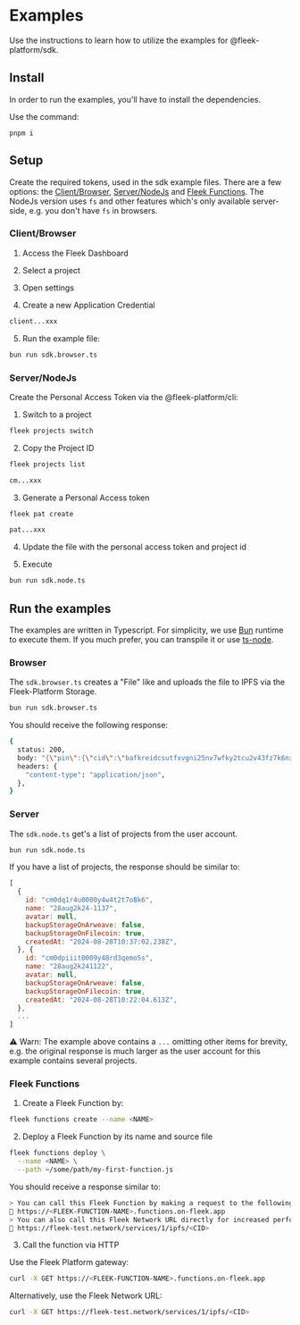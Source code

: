 # Examples

Use the instructions to learn how to utilize the examples for @fleek-platform/sdk.

## Install

In order to run the examples, you'll have to install the dependencies. 

Use the command:

```
pnpm i
```

## Setup

Create the required tokens, used in the sdk example files. There are a few options: the [Client/Browser](#clientbrowser), [Server/NodeJs](#servernodejs) and [Fleek Functions](#fleek-functions). The NodeJs version uses `fs` and other features which's only available server-side, e.g. you don't have `fs` in browsers.

### Client/Browser

1) Access the Fleek Dashboard

2) Select a project

3) Open settings

4) Create a new Application Credential

```sh
client...xxx
```

5) Run the example file:

```sh
bun run sdk.browser.ts
```

### Server/NodeJs

Create the Personal Access Token via the @fleek-platform/cli:

1) Switch to a project

```sh
fleek projects switch
```

2) Copy the Project ID

```sh
fleek projects list
```

```sh
cm...xxx
```

3) Generate a Personal Access token

```sh
fleek pat create
```

```sh
pat...xxx
```

4) Update the file with the personal access token and project id

5) Execute

```sh
bun run sdk.node.ts
```

## Run the examples

The examples are written in Typescript. For simplicity, we use [Bun](https://bun.sh) runtime to execute them. If you much prefer, you can transpile it or use [ts-node](https://www.npmjs.com/package/ts-node).


### Browser

The `sdk.browser.ts` creates a "File" like and uploads the file to IPFS via the Fleek-Platform Storage.

```sh
bun run sdk.browser.ts
```

You should receive the following response:

```sh
{
  status: 200,
  body: "{\"pin\":{\"cid\":\"bafkreidcsutfxvgni25nv7wfky2tcu2v43fz7k6nxro56gzcljphbj62ie\",\"size\":179},\"duplicate\":true}",
  headers: {
    "content-type": "application/json",
  },
}
```

### Server

The `sdk.node.ts` get's a list of projects from the user account.

```sh
bun run sdk.node.ts
```

If you have a list of projects, the response should be similar to:

```js
[
  {
    id: "cm0dq1r4u0000y4w4t2t7o8k6",
    name: "28aug2k24-1137",
    avatar: null,
    backupStorageOnArweave: false,
    backupStorageOnFilecoin: true,
    createdAt: "2024-08-28T10:37:02.238Z",
  }, {
    id: "cm0dpiiit0009y48rd3qemo5s",
    name: "28aug2k241122",
    avatar: null,
    backupStorageOnArweave: false,
    backupStorageOnFilecoin: true,
    createdAt: "2024-08-28T10:22:04.613Z",
  },
  ...
]
```

⚠️ Warn: The example above contains a `...` omitting other items for brevity, e.g. the original response is much larger as the user account for this example contains several projects.

### Fleek Functions

1) Create a Fleek Function by:

```sh
fleek functions create --name <NAME>
```

2) Deploy a Fleek Function by its name and source file

```sh
fleek functions deploy \
  --name <NAME> \
  --path ~/some/path/my-first-function.js
```

You should receive a response similar to:

```sh
> You can call this Fleek Function by making a request to the following URL
🔗 https://<FLEEK-FUNCTION-NAME>.functions.on-fleek.app
> You can also call this Fleek Network URL directly for increased performance (please keep in mind you will not be able to deactivate this link)
🔗 https://fleek-test.network/services/1/ipfs/<CID>
```

3) Call the function via HTTP

Use the Fleek Platform gateway:

```sh
curl -X GET https://<FLEEK-FUNCTION-NAME>.functions.on-fleek.app
```

Alternatively, use the Fleek Network URL:

```sh
curl -X GET https://fleek-test.network/services/1/ipfs/<CID>
```
